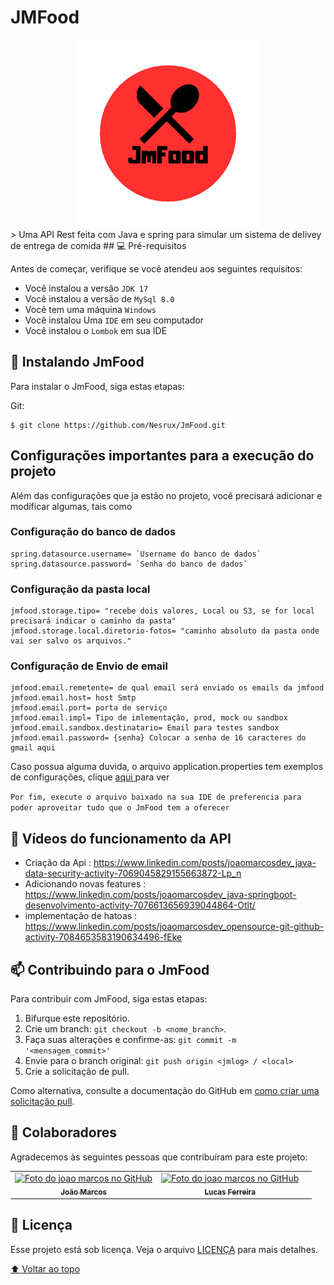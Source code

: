 # JMFood

<!---Esses são exemplos. Veja https://shields.io para outras pessoas ou para personalizar este conjunto de escudos. Você pode querer incluir dependências, status do projeto e informações de licença aqui--->
<div align="center">
  <img src="/docs/jmfoodLogo.png" alt="exemplo imagem" width=300px>
</div>
> Uma API Rest feita com Java e spring para simular um sistema de delivey de entrega de comida
## 💻 Pré-requisitos

Antes de começar, verifique se você atendeu aos seguintes requisitos:
<!---Estes são apenas requisitos de exemplo. Adicionar, duplicar ou remover conforme necessário--->
* Você instalou a versão `JDK 17`
* Você instalou a versão de `MySql 8.0`
* Você tem uma máquina `Windows`
* Você instalou Uma `IDE` em seu computador
* Você instalou o `Lombok` em sua IDE

## 🚀 Instalando JmFood

Para instalar o JmFood, siga estas etapas:

Git:
```
$ git clone https://github.com/Nesrux/JmFood.git
```
## Configurações importantes para a execução do projeto
Além das configurações que ja estão no projeto, você precisará adicionar e modificar algumas, tais como
### Configuração do banco de dados
```
spring.datasource.username= `Username do banco de dados`
spring.datasource.password= `Senha do banco de dados`
```
### Configuração da pasta local
```
jmfood.storage.tipo= "recebe dois valores, Local ou S3, se for local precisará indicar o caminho da pasta"				
jmfood.storage.local.diretorio-fotos= "caminho absoluto da pasta onde vai ser salvo os arquivos."
```
### Configuração de Envio de email
```
jmfood.email.remetente= de qual email será enviado os emails da jmfood
jmfood.email.host= host Smtp
jmfood.email.port= porta de serviço
jmfood.email.impl= Tipo de imlementação, prod, mock ou sandbox
jmfood.email.sandbox.destinatario= Email para testes sandbox
jmfood.email.password= {senha} Colocar a senha de 16 caracteres do gmail aqui
```
Caso possua alguma duvida, o arquivo application.properties tem exemplos de configurações, clique <a href="https://github.com/Nesrux/JmFood/blob/main/src/main/resources/application.properties"> aqui </a> para ver

`Por fim, execute o arquivo baixado na sua IDE de preferencia para poder aproveitar tudo que o JmFood tem a oferecer`
## 🫡 Vídeos do funcionamento da API
* Criação da Api : https://www.linkedin.com/posts/joaomarcosdev_java-data-security-activity-7069045829155663872-Lp_n
* Adicionando novas features : https://www.linkedin.com/posts/joaomarcosdev_java-springboot-desenvolvimento-activity-7076613656939044864-Otlt/
* implementação de hatoas : https://www.linkedin.com/posts/joaomarcosdev_opensource-git-github-activity-7084653583190634496-fEke

## 📫 Contribuindo para o JmFood
<!---Se o seu README for longo ou se você tiver algum processo ou etapas específicas que deseja que os contribuidores sigam, considere a criação de um arquivo CONTRIBUTING.md separado--->
Para contribuir com JmFood, siga estas etapas:

1. Bifurque este repositório.
2. Crie um branch: `git checkout -b <nome_branch>`.
3. Faça suas alterações e confirme-as: `git commit -m '<mensagem_commit>'`
4. Envie para o branch original: `git push origin <jmlog> / <local>`
5. Crie a solicitação de pull.

Como alternativa, consulte a documentação do GitHub em [como criar uma solicitação pull](https://help.github.com/en/github/collaborating-with-issues-and-pull-requests/creating-a-pull-request).

## 🤝 Colaboradores

Agradecemos às seguintes pessoas que contribuíram para este projeto:

<table>
  <tr>
    <td align="center">
      <a href="#">
        <img src="https://avatars.githubusercontent.com/u/112022434?s=400&u=35c5908d4696605c944211f4ea0e15a7bfcb6263&v=4" width="100px;" alt="Foto do joao marcos no GitHub"/><br>
        <sub>
          <b>João Marcos</b>
        </sub>
      </a>
    </td>
    <td align="center">
      <a href="#">
        <img src="https://avatars.githubusercontent.com/u/102268237?v=4" width="100px;" alt="Foto do joao marcos no GitHub"/><br>
        <sub>
          <b>Lucas Ferreira</b>
        </sub>
      </a>
    </td>
    <td align="center">
</table>

## 📝 Licença

Esse projeto está sob licença. Veja o arquivo [LICENÇA](LICENSE.md) para mais detalhes.

[⬆ Voltar ao topo](https://github.com/Nesrux/Jmlog)<br>
